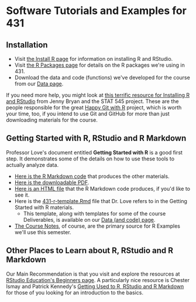 # Software Tutorials and Examples for 431

## Installation

- Visit [the Install R page](https://thomaselove.github.io/431/software_install.html) for information on installing R and RStudio.
- Visit [the R Packages page](https://thomaselove.github.io/431/r_packages.html) for details on the R packages we're using in 431.
- Download the data and code (functions) we've developed for the course from our [Data page](https://github.com/THOMASELOVE/431-data).

If you need more help, you might look at [this terrific resource for Installing R and RStudio](http://stat545.com/block000_r-rstudio-install.html) from Jenny Bryan and the STAT 545 project. These are the people responsible for the great [Happy Git with R](http://happygitwithr.com/) project, which is worth your time, too, if you intend to use Git and GitHub for more than just downloading materials for the course.

## Getting Started with R, RStudio and R Markdown

Professor Love's document entitled **Getting Started with R** is a good first step. It demonstrates some of the details on how to use these tools to actually analyze data. 

- [Here is the R Markdown code](https://github.com/THOMASELOVE/431-2020/blob/master/SOFTWARE/431-getting-started-with-R.Rmd) that produces the other materials.
- [Here is the downloadable PDF](https://github.com/THOMASELOVE/431-2020/blob/master/SOFTWARE/431-getting-started-with-R.pdf).
- [Here is an HTML file](http://rpubs.com/TELOVE/getting-started-2020) that the R Markdown code produces, if you'd like to see it.
- Here is the [431-r-template.Rmd](https://github.com/THOMASELOVE/431-2020/blob/master/SOFTWARE/431-r-template.Rmd) file that Dr. Love refers to in the Getting Started with R materials. 
    - This template, along with templates for some of the course Deliverables, is available on our [Data (and code) page](https://github.com/THOMASELOVE/2019-431-data).
- [The Course Notes](https://thomaselove.github.io/431-notes/), of course, are the primary source for R Examples we'll use this semester.

## Other Places to Learn about R, RStudio and R Markdown

Our Main Recommendation is that you visit and explore the resources at  [RStudio Education's Beginners page](https://education.rstudio.com/learn/beginner/). A particularly nice resource is Chester Ismay and Patrick Kennedy's [Getting Used to R, RStudio and R Markdown](https://rbasics.netlify.app/) for those of you looking for an introduction to the basics.
 
